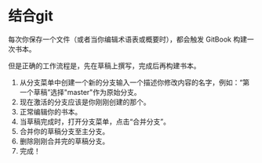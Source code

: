 # 结合git

每次你保存一个文件（或者当你编辑术语表或概要时），都会触发 GitBook 构建一次书本。

但是正确的工作流程是，先在草稿上撰写，完成后再构建书本。

1. 从分支菜单中创建一个新的分支输入一个描述你修改内容的名字，例如：“第一个草稿”选择"master"作为原始分支。
2. 现在激活的分支应该是你刚刚创建的那个。
3. 正常编辑你的书本。
4. 当草稿完成时，打开分支菜单，点击“合并分支”。
5. 合并你的草稿分支至主分支。
6. 删除刚刚合并完的草稿分支。
7. 完成！

